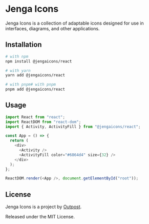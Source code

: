 # Jenga Icons

Jenga Icons is a collection of adaptable icons designed for use in interfaces, diagrams, and other applications.

## Installation

```sh
# with npm
npm install @jengaicons/react

# with yarn
yarn add @jengaicons/react

# with pnpm# with pnpm
pnpm add @jengaicons/react
```

## Usage

```js
import React from "react";
import ReactDOM from "react-dom";
import { Activity, ActivityFill } from "@jengaicons/react";

const App = () => {
  return (
    <div>
      <Activity />
      <ActivityFill color="#6864d4" size={32} />
    </div>
  );
};

ReactDOM.render(<App />, document.getElementById("root"));
```

## License

Jenga Icons is a project by [Outpost](https://outpost.run).

Released under the MIT License.
